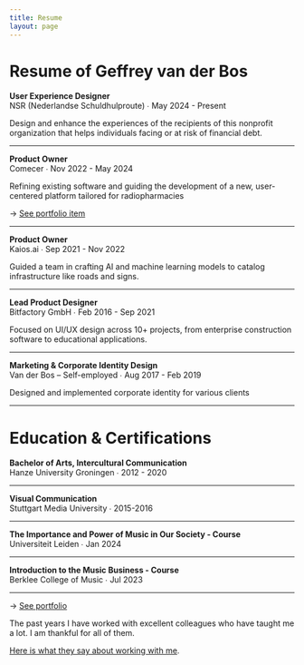 ```yaml
---
title: Resume
layout: page
---
```


# Resume of Geffrey van der Bos

**User Experience Designer**<br>
NSR (Nederlandse Schuldhulproute) ∙ May 2024 - Present

Design and enhance the experiences of the recipients of this nonprofit organization that helps individuals facing or at risk of financial debt.
***
**Product Owner**<br>
Comecer ∙ Nov 2022 - May 2024

Refining existing software and guiding the development of a new, user-centered platform tailored for radiopharmacies

→ [See portfolio item](/portfolio/smartlab/)

***
**Product Owner**<br>
Kaios.ai ∙ Sep 2021 - Nov 2022

Guided a team in crafting AI and machine learning models to catalog infrastructure like roads and signs.
***
**Lead Product Designer**<br>
Bitfactory GmbH ∙ Feb 2016 - Sep 2021

Focused on UI/UX design across 10+ projects, from enterprise construction software to educational applications.
***
**Marketing & Corporate Identity Design**<br>
Van der Bos – Self-employed ∙ Aug 2017 - Feb 2019

Designed and implemented corporate identity for various clients

***

# Education & Certifications

**Bachelor of Arts, Intercultural Communication**<br>
Hanze University Groningen ∙ 2012 - 2020
***
**Visual Communication**<br>
Stuttgart Media University ∙ 2015-2016
***
**The Importance and Power of Music in Our Society - Course**<br>
Universiteit Leiden ∙ Jan 2024
***
**Introduction to the Music Business - Course**<br>
Berklee College of Music ∙ Jul 2023

***

→ [See portfolio](/portfolio/)

The past years I have worked with excellent colleagues who have taught me a lot. I am thankful for all of them.

[Here is what they say about working with me](/testimonials/).
